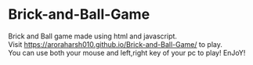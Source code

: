 # Brick-and-Ball-Game
Brick and Ball game made using html and javascript.<br>
Visit https://aroraharsh010.github.io/Brick-and-Ball-Game/ to play.<br>
You can use both your mouse and left,right key of your pc to play!
EnJoY!
